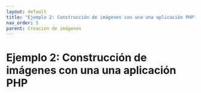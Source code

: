 ```yaml
---
layout: default
title: "Ejemplo 2: Construcción de imágenes con una una aplicación PHP"
nav_order: 5
parent: Creación de imágenes
---
```


# Ejemplo 2: Construcción de imágenes con una una aplicación PHP